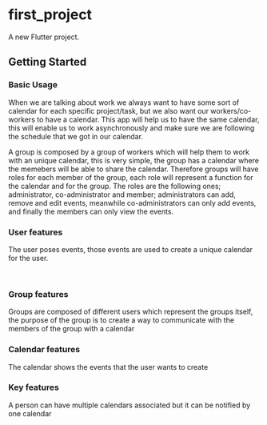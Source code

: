 # first_project

A new Flutter project.

## Getting Started
### Basic Usage
When we are talking about work we always want to have some sort of calendar for each specific project/task, but we also want our workers/co-workers to have a calendar. This app will help us to have the same calendar, this will enable us to work asynchronously and make sure we are following the schedule that we got in our calendar.

A group is composed by a group of workers which will help them to work with an unique calendar, this is very simple, the group has a calendar where the memebers will be able to share the calendar. Therefore groups will have roles for each member of the group, each role will represent a function for the calendar and for the group. The roles are the following ones; administrator, co-administrator and member; administrators can add, remove and edit events, meanwhile co-administrators can only add events, and finally the members can only view the events.

<h3>User features</h3>
<p> The user poses events, those events are used to create a unique calendar for the user. </p><br>
<h3>Group features</h3>
<p>Groups are composed of different users which represent the groups itself, the purpose of the group is to create a way to communicate with  the members of the group with a calendar</p>
<h3> Calendar features</h3>
<p> The calendar shows the events that the user wants to create </p>
<h3> Key features</h3>
<p> A person can have multiple calendars associated but it can be notified by one calendar</p>